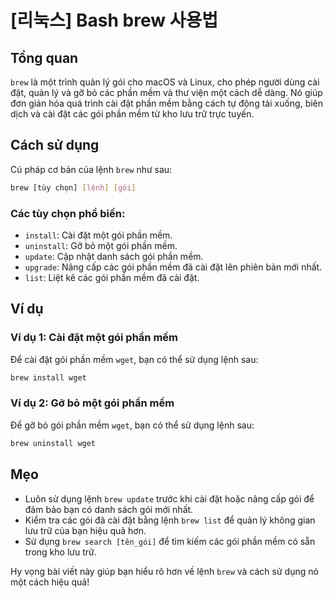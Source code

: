 # [리눅스] Bash brew 사용법

## Tổng quan
`brew` là một trình quản lý gói cho macOS và Linux, cho phép người dùng cài đặt, quản lý và gỡ bỏ các phần mềm và thư viện một cách dễ dàng. Nó giúp đơn giản hóa quá trình cài đặt phần mềm bằng cách tự động tải xuống, biên dịch và cài đặt các gói phần mềm từ kho lưu trữ trực tuyến.

## Cách sử dụng
Cú pháp cơ bản của lệnh `brew` như sau:

```bash
brew [tùy chọn] [lệnh] [gói]
```

### Các tùy chọn phổ biến:
- `install`: Cài đặt một gói phần mềm.
- `uninstall`: Gỡ bỏ một gói phần mềm.
- `update`: Cập nhật danh sách gói phần mềm.
- `upgrade`: Nâng cấp các gói phần mềm đã cài đặt lên phiên bản mới nhất.
- `list`: Liệt kê các gói phần mềm đã cài đặt.

## Ví dụ
### Ví dụ 1: Cài đặt một gói phần mềm
Để cài đặt gói phần mềm `wget`, bạn có thể sử dụng lệnh sau:

```bash
brew install wget
```

### Ví dụ 2: Gỡ bỏ một gói phần mềm
Để gỡ bỏ gói phần mềm `wget`, bạn có thể sử dụng lệnh sau:

```bash
brew uninstall wget
```

## Mẹo
- Luôn sử dụng lệnh `brew update` trước khi cài đặt hoặc nâng cấp gói để đảm bảo bạn có danh sách gói mới nhất.
- Kiểm tra các gói đã cài đặt bằng lệnh `brew list` để quản lý không gian lưu trữ của bạn hiệu quả hơn.
- Sử dụng `brew search [tên_gói]` để tìm kiếm các gói phần mềm có sẵn trong kho lưu trữ.

Hy vọng bài viết này giúp bạn hiểu rõ hơn về lệnh `brew` và cách sử dụng nó một cách hiệu quả!